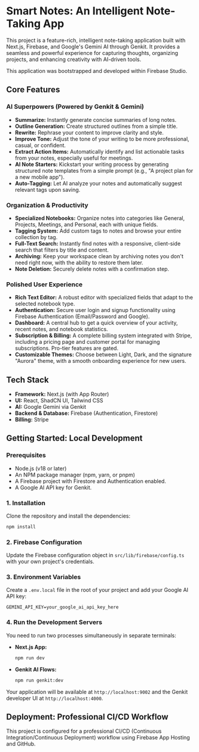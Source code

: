 # Smart Notes: An Intelligent Note-Taking App

This project is a feature-rich, intelligent note-taking application built with Next.js, Firebase, and Google's Gemini AI through Genkit. It provides a seamless and powerful experience for capturing thoughts, organizing projects, and enhancing creativity with AI-driven tools.

This application was bootstrapped and developed within Firebase Studio.

## Core Features

### AI Superpowers (Powered by Genkit & Gemini)
- **Summarize:** Instantly generate concise summaries of long notes.
- **Outline Generation:** Create structured outlines from a simple title.
- **Rewrite:** Rephrase your content to improve clarity and style.
- **Improve Tone:** Adjust the tone of your writing to be more professional, casual, or confident.
- **Extract Action Items:** Automatically identify and list actionable tasks from your notes, especially useful for meetings.
- **AI Note Starters:** Kickstart your writing process by generating structured note templates from a simple prompt (e.g., "A project plan for a new mobile app").
- **Auto-Tagging:** Let AI analyze your notes and automatically suggest relevant tags upon saving.

### Organization & Productivity
- **Specialized Notebooks:** Organize notes into categories like General, Projects, Meetings, and Personal, each with unique fields.
- **Tagging System:** Add custom tags to notes and browse your entire collection by tag.
- **Full-Text Search:** Instantly find notes with a responsive, client-side search that filters by title and content.
- **Archiving:** Keep your workspace clean by archiving notes you don't need right now, with the ability to restore them later.
- **Note Deletion:** Securely delete notes with a confirmation step.

### Polished User Experience
- **Rich Text Editor:** A robust editor with specialized fields that adapt to the selected notebook type.
- **Authentication:** Secure user login and signup functionality using Firebase Authentication (Email/Password and Google).
- **Dashboard:** A central hub to get a quick overview of your activity, recent notes, and notebook statistics.
- **Subscription & Billing:** A complete billing system integrated with Stripe, including a pricing page and customer portal for managing subscriptions. Pro-tier features are gated.
- **Customizable Themes:** Choose between Light, Dark, and the signature "Aurora" theme, with a smooth onboarding experience for new users.

## Tech Stack

- **Framework:** Next.js (with App Router)
- **UI:** React, ShadCN UI, Tailwind CSS
- **AI:** Google Gemini via Genkit
- **Backend & Database:** Firebase (Authentication, Firestore)
- **Billing:** Stripe

## Getting Started: Local Development

### Prerequisites
- Node.js (v18 or later)
- An NPM package manager (npm, yarn, or pnpm)
- A Firebase project with Firestore and Authentication enabled.
- A Google AI API key for Genkit.

### 1. Installation
Clone the repository and install the dependencies:
```bash
npm install
```

### 2. Firebase Configuration
Update the Firebase configuration object in `src/lib/firebase/config.ts` with your own project's credentials.

### 3. Environment Variables
Create a `.env.local` file in the root of your project and add your Google AI API key:
```
GEMINI_API_KEY=your_google_ai_api_key_here
```

### 4. Run the Development Servers
You need to run two processes simultaneously in separate terminals:
- **Next.js App:**
  ```bash
  npm run dev
  ```
- **Genkit AI Flows:**
  ```bash
  npm run genkit:dev
  ```
Your application will be available at `http://localhost:9002` and the Genkit developer UI at `http://localhost:4000`.

## Deployment: Professional CI/CD Workflow

This project is configured for a professional CI/CD (Continuous Integration/Continuous Deployment) workflow using Firebase App Hosting and GitHub.


